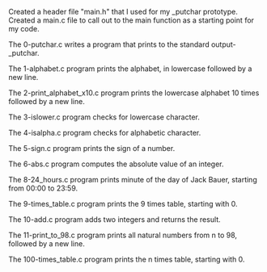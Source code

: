 Created a header file "main.h" that I used for my _putchar prototype.
Created a main.c file to call out to the main function as a starting point for my code.

The 0-putchar.c writes a program that prints to the standard output- _putchar.

The 1-alphabet.c program prints the alphabet, in lowercase followed by a new line.

The 2-print_alphabet_x10.c program prints the lowercase alphabet 10 times followed by a new line.

The 3-islower.c program checks for lowercase character.

The 4-isalpha.c program checks for alphabetic character.

The 5-sign.c program prints the sign of a number.

The 6-abs.c program computes the absolute value of an integer.

The 8-24_hours.c program prints  minute of the day of Jack Bauer, starting from 00:00 to 23:59.

The 9-times_table.c program  prints the 9 times table, starting with 0.

The 10-add.c program adds two integers and returns the result.

The 11-print_to_98.c program  prints all natural numbers from n to 98, followed by a new line.

The 100-times_table.c program prints the n times table, starting with 0.